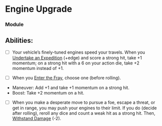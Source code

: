 # Engine Upgrade
### Module


## Abilities:
- [ ] Your vehicle’s finely-tuned engines speed your travels. When you [Undertake an Expedition](Moves/exploration/undertake_an_expedition) (+edge) and score a strong hit, take +1 momentum; on a strong hit with a 6 on your action die, take +2 momentum instead of +1.

- [ ] When you [Enter the Fray](Moves/combat/enter_the_fray), choose one (before rolling).

 * Maneuver: Add +1 and take +1 momentum on a strong hit.
 * Boost: Take +2 momentum on a hit.

- [ ] When you make a desperate move to pursue a foe, escape a threat, or get in range, you may push your engines to their limit. If you do (decide after rolling), reroll any dice and count a weak hit as a strong hit. Then, [Withstand Damage](Moves/suffer/withstand_damage) (-2).

